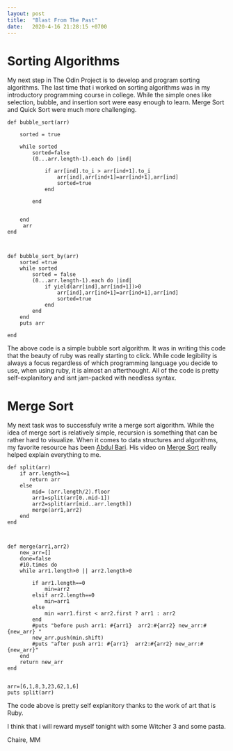 ```yaml
---
layout: post
title:  "Blast From The Past"
date:   2020-4-16 21:28:15 +0700
---
```


# Sorting Algorithms

My next step in The Odin Project is to develop and program sorting algorithms. The last time that i worked on sorting algorithms was in my introductory programming course in college. While the simple ones like selection, bubble, and insertion sort were easy enough to learn. Merge Sort and Quick Sort were much more challenging. 

```
def bubble_sort(arr)

    sorted = true
    
    while sorted 
        sorted=false
        (0...arr.length-1).each do |ind|
            
            if arr[ind].to_i > arr[ind+1].to_i
                arr[ind],arr[ind+1]=arr[ind+1],arr[ind]
                sorted=true
            end
            
        end
        
        
    end
     arr
end



def bubble_sort_by(arr)
    sorted =true
    while sorted 
        sorted = false
        (0...arr.length-1).each do |ind|
            if yield(arr[ind],arr[ind+1])>0
                arr[ind],arr[ind+1]=arr[ind+1],arr[ind]
                sorted=true
            end
        end
    end
    puts arr
    
end
```
The above code is a simple bubble sort algorithm. It was in writing this code that the beauty of ruby was really starting to click. While code legibility is always a focus regardless of which programming language you decide to use, when using ruby, it is almost an afterthought. All of the code is pretty self-explanitory and isnt jam-packed with needless syntax.


# Merge Sort

My next task was to successfuly write a merge sort algorithm. While the idea of merge sort is relatively simple, recursion is something that can be rather hard to visualize. When it comes to data structures and algorithms, my favorite resource has been [Abdul Bari](https://www.youtube.com/channel/UCZCFT11CWBi3MHNlGf019nw). His video on [Merge Sort](https://www.youtube.com/watch?v=mB5HXBb_HY8) really helped explain everything to me. 

```
def split(arr)
    if arr.length<=1
       return arr
    else
        mid= (arr.length/2).floor
        arr1=split(arr[0..mid-1])
        arr2=split(arr[mid..arr.length])
        merge(arr1,arr2)
    end
end



def merge(arr1,arr2)
    new_arr=[]
    done=false
    #10.times do
    while arr1.length>0 || arr2.length>0

        if arr1.length==0
            min=arr2
        elsif arr2.length==0
            min=arr1
        else
            min =arr1.first < arr2.first ? arr1 : arr2
        end
        #puts "before push arr1: #{arr1}  arr2:#{arr2} new_arr:#{new_arr} "
        new_arr.push(min.shift)
        #puts "after push arr1: #{arr1}  arr2:#{arr2} new_arr:#{new_arr}"
    end
    return new_arr
end


arr=[6,1,8,3,23,62,1,6]
puts split(arr)
```

The code above is pretty self explanitory thanks to the work of art that is Ruby. 


I think that i will reward myself tonight with some Witcher 3 and some pasta.

Chaire,
MM
